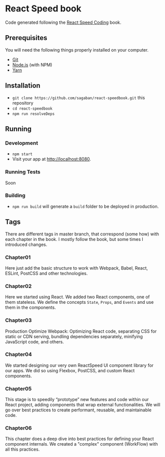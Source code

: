 # React Speed book

Code generated following the [React Speed Coding](https://leanpub.com/reactspeedcoding) book.

## Prerequisites

You will need the following things properly installed on your computer.

* [Git](https://git-scm.com/)
* [Node.js](https://nodejs.org/) (with NPM)
* [Yarn](https://yarnpkg.com/)

## Installation

* `git clone https://github.com/sagaban/react-speedbook.git` this repository
* `cd react-speedbook`
* `npm run resolveDeps`

## Running

### Development
* `npm start`
* Visit your app at [http://localhost:8080](http://localhost:8080).

### Running Tests

Soon

### Building
* `npm run build` will generate a `build` folder to be deployed in production.

## Tags
There are different tags in master branch, that correspond (some how) with each chapter in the book. I mostly follow the book, but some times I introduced changes.

### Chapter01
Here just add the basic structure to work with Webpack, Babel, React, ESLint, PostCSS and other technologies.

### Chapter02
Here we started using React. We added two React components, one of them stateless. We define the concepts `State`, `Props`, and `Events` and use them in the components.

### Chapter03
Production Optimize Webpack: Optimizing React code, separating CSS for static or CDN serving, bundling dependencies separately, minifying JavaScript code, and others.

### Chapter04
We started designing our very own ReactSpeed UI component library for our apps. We did so using Flexbox, PostCSS, and custom React components.

### Chapter05
This stage is to speedily “prototype” new features and code within our React project, adding components that wrap external functionalities. We will go over best practices to create performant, reusable, and maintainable code.

### Chapter06
This chapter does a deep dive into best practices for defining your React component internals. We created a "complex" component (WorkFlow) with all this practices. 
